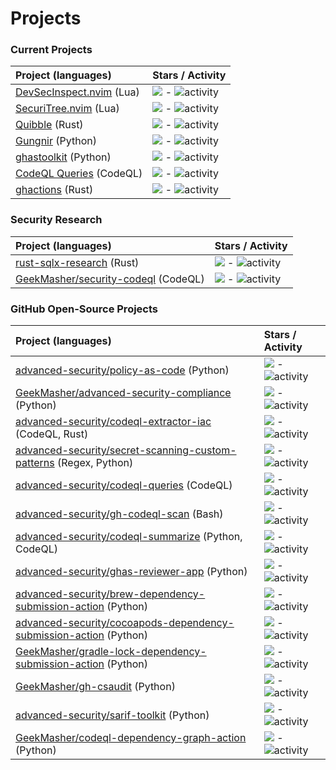 # Projects

<!-- PROJECTS -->
### Current Projects

| Project (languages) | Stars / Activity |
| :------------------ | :--------------- |
| [DevSecInspect.nvim](https://github.com/GeekMasher/DevSecInspect.nvim) (Lua)| ![](https://img.shields.io/github/stars/GeekMasher/DevSecInspect.nvim?style=flat-square) - ![activity](https://img.shields.io/github/last-commit/GeekMasher/DevSecInspect.nvim?style=flat-square) |
| [SecuriTree.nvim](https://github.com/GeekMasher/securitree.nvim) (Lua)| ![](https://img.shields.io/github/stars/GeekMasher/securitree.nvim?style=flat-square) - ![activity](https://img.shields.io/github/last-commit/GeekMasher/securitree.nvim?style=flat-square) |
| [Quibble](https://github.com/GeekMasher/quibble) (Rust)| ![](https://img.shields.io/github/stars/GeekMasher/quibble?style=flat-square) - ![activity](https://img.shields.io/github/last-commit/GeekMasher/quibble?style=flat-square) |
| [Gungnir](https://github.com/GeekMasher/gungnir) (Python)| ![](https://img.shields.io/github/stars/GeekMasher/gungnir?style=flat-square) - ![activity](https://img.shields.io/github/last-commit/GeekMasher/gungnir?style=flat-square) |
| [ghastoolkit](https://github.com/GeekMasher/ghastoolkit) (Python)| ![](https://img.shields.io/github/stars/GeekMasher/ghastoolkit?style=flat-square) - ![activity](https://img.shields.io/github/last-commit/GeekMasher/ghastoolkit?style=flat-square) |
| [CodeQL Queries](https://github.com/GeekMasher/security-codeql) (CodeQL)| ![](https://img.shields.io/github/stars/GeekMasher/security-codeql?style=flat-square) - ![activity](https://img.shields.io/github/last-commit/GeekMasher/security-codeql?style=flat-square) |
| [ghactions](https://github.com/GeekMasher/ghactions) (Rust)| ![](https://img.shields.io/github/stars/GeekMasher/ghactions?style=flat-square) - ![activity](https://img.shields.io/github/last-commit/GeekMasher/ghactions?style=flat-square) |

### Security Research

| Project (languages) | Stars / Activity |
| :------------------ | :--------------- |
| [rust-sqlx-research](https://github.com/GeekMasher/rust-sqlx-research) (Rust)| ![](https://img.shields.io/github/stars/GeekMasher/rust-sqlx-research?style=flat-square) - ![activity](https://img.shields.io/github/last-commit/GeekMasher/rust-sqlx-research?style=flat-square) |
| [GeekMasher/security-codeql](https://github.com/GeekMasher/security-codeql) (CodeQL)| ![](https://img.shields.io/github/stars/GeekMasher/security-codeql?style=flat-square) - ![activity](https://img.shields.io/github/last-commit/GeekMasher/security-codeql?style=flat-square) |

### GitHub Open-Source Projects

| Project (languages) | Stars / Activity |
| :------------------ | :--------------- |
| [advanced-security/policy-as-code](https://github.com/advanced-security/policy-as-code) (Python)| ![](https://img.shields.io/github/stars/advanced-security/policy-as-code?style=flat-square) - ![activity](https://img.shields.io/github/last-commit/advanced-security/policy-as-code?style=flat-square) |
| [GeekMasher/advanced-security-compliance](https://github.com/GeekMasher/advanced-security-compliance) (Python)| ![](https://img.shields.io/github/stars/GeekMasher/advanced-security-compliance?style=flat-square) - ![activity](https://img.shields.io/github/last-commit/GeekMasher/advanced-security-compliance?style=flat-square) |
| [advanced-security/codeql-extractor-iac](https://github.com/advanced-security/codeql-extractor-iac) (CodeQL, Rust)| ![](https://img.shields.io/github/stars/advanced-security/codeql-extractor-iac?style=flat-square) - ![activity](https://img.shields.io/github/last-commit/advanced-security/codeql-extractor-iac?style=flat-square) |
| [advanced-security/secret-scanning-custom-patterns](https://github.com/advanced-security/secret-scanning-custom-patterns) (Regex, Python)| ![](https://img.shields.io/github/stars/advanced-security/secret-scanning-custom-patterns?style=flat-square) - ![activity](https://img.shields.io/github/last-commit/advanced-security/secret-scanning-custom-patterns?style=flat-square) |
| [advanced-security/codeql-queries](https://github.com/advanced-security/codeql-queries) (CodeQL)| ![](https://img.shields.io/github/stars/advanced-security/codeql-queries?style=flat-square) - ![activity](https://img.shields.io/github/last-commit/advanced-security/codeql-queries?style=flat-square) |
| [advanced-security/gh-codeql-scan](https://github.com/advanced-security/gh-codeql-scan) (Bash)| ![](https://img.shields.io/github/stars/advanced-security/gh-codeql-scan?style=flat-square) - ![activity](https://img.shields.io/github/last-commit/advanced-security/gh-codeql-scan?style=flat-square) |
| [advanced-security/codeql-summarize](https://github.com/advanced-security/codeql-summarize) (Python, CodeQL)| ![](https://img.shields.io/github/stars/advanced-security/codeql-summarize?style=flat-square) - ![activity](https://img.shields.io/github/last-commit/advanced-security/codeql-summarize?style=flat-square) |
| [advanced-security/ghas-reviewer-app](https://github.com/advanced-security/ghas-reviewer-app) (Python)| ![](https://img.shields.io/github/stars/advanced-security/ghas-reviewer-app?style=flat-square) - ![activity](https://img.shields.io/github/last-commit/advanced-security/ghas-reviewer-app?style=flat-square) |
| [advanced-security/brew-dependency-submission-action](https://github.com/advanced-security/brew-dependency-submission-action) (Python)| ![](https://img.shields.io/github/stars/advanced-security/brew-dependency-submission-action?style=flat-square) - ![activity](https://img.shields.io/github/last-commit/advanced-security/brew-dependency-submission-action?style=flat-square) |
| [advanced-security/cocoapods-dependency-submission-action](https://github.com/advanced-security/cocoapods-dependency-submission-action) (Python)| ![](https://img.shields.io/github/stars/advanced-security/cocoapods-dependency-submission-action?style=flat-square) - ![activity](https://img.shields.io/github/last-commit/advanced-security/cocoapods-dependency-submission-action?style=flat-square) |
| [GeekMasher/gradle-lock-dependency-submission-action](https://github.com/GeekMasher/gradle-lock-dependency-submission-action) (Python)| ![](https://img.shields.io/github/stars/GeekMasher/gradle-lock-dependency-submission-action?style=flat-square) - ![activity](https://img.shields.io/github/last-commit/GeekMasher/gradle-lock-dependency-submission-action?style=flat-square) |
| [GeekMasher/gh-csaudit](https://github.com/GeekMasher/gh-csaudit) (Python)| ![](https://img.shields.io/github/stars/GeekMasher/gh-csaudit?style=flat-square) - ![activity](https://img.shields.io/github/last-commit/GeekMasher/gh-csaudit?style=flat-square) |
| [advanced-security/sarif-toolkit](https://github.com/advanced-security/sarif-toolkit) (Python)| ![](https://img.shields.io/github/stars/advanced-security/sarif-toolkit?style=flat-square) - ![activity](https://img.shields.io/github/last-commit/advanced-security/sarif-toolkit?style=flat-square) |
| [GeekMasher/codeql-dependency-graph-action](https://github.com/GeekMasher/codeql-dependency-graph-action) (Python)| ![](https://img.shields.io/github/stars/GeekMasher/codeql-dependency-graph-action?style=flat-square) - ![activity](https://img.shields.io/github/last-commit/GeekMasher/codeql-dependency-graph-action?style=flat-square) |


<!-- PROJECTS END -->
